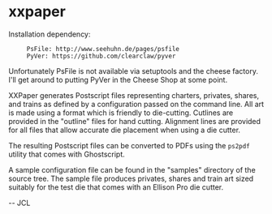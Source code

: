 xxpaper
=======

Installation dependency:

	     PsFile: http://www.seehuhn.de/pages/psfile
	     PyVer: https://github.com/clearclaw/pyver

Unfortunately PsFile is not available via setuptools and the cheese
factory.  I'll get around to putting PyVer in the Cheese Shop at some
point.

XXPaper generates Postscript files representing charters, privates,
shares, and trains as defined by a configuration passed on the
command line.  All art is made using a format which is friendly to
die-cutting.  Cutlines are provided in the "outline" files for hand
cutting.  Alignment lines are provided for all files that allow
accurate die placement when using a die cutter.

The resulting Postscript files can be converted to PDFs using the
`ps2pdf` utility that comes with Ghostscript.

A sample configuration file can be found in the "samples" directory
of the source tree.  The sample file produces privates, shares and
train art sized suitably for the test die that comes with an Ellison
Pro die cutter.

-- JCL
